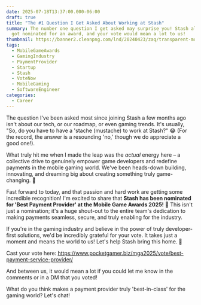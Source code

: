 ```yaml
---
date: 2025-07-18T13:37:00.000-06:00
draft: true
title: "The #1 Question I Get Asked About Working at Stash"
summary: The number one question I get asked may surprise you! Stash also just
  got nominated for an award, and your vote would mean a lot to us!
thumbnail: https://banner2.cleanpng.com/lnd/20240423/zaq/transparent-moustache-curved-black-metallic-feathers-overlapping-elegant6628798705f8a1.08943558.webp
tags:
  - MobileGameAwards
  - GamingIndustry
  - PaymentProvider
  - Startup
  - Stash
  - VoteNow
  - MobileGaming
  - SoftwareEngineer
categories:
  - Career
---
```

The question I've been asked most since joining Stash a few months ago isn't about our tech, or our roadmap, or even gaming trends. It's usually, "So, do you have to have a 'stache (mustache) to work at Stash?" 😂 (For the record, the answer is a resounding 'no,' though we do appreciate a good one!).

What truly hit me when I made the leap was the *actual* energy here – a collective drive to genuinely empower game developers and redefine payments in the mobile gaming world. We've been heads-down building, innovating, and dreaming big about creating something truly game-changing. 🚀

Fast forward to today, and that passion and hard work are getting some incredible recognition! I'm excited to share that **Stash has been nominated for 'Best Payment Provider' at the Mobile Game Awards 2025!** 🤩 This isn't just a nomination; it's a huge shout-out to the entire team's dedication to making payments seamless, secure, and truly enabling for the industry.

If you're in the gaming industry and believe in the power of truly developer-first solutions, we'd be incredibly grateful for your vote. It takes just a moment and means the world to us! Let's help Stash bring this home. 🙏

Cast your vote here: https://www.pocketgamer.biz/mga2025/vote/best-payment-service-provider/

And between us, it would mean a lot if you could let me know in the comments or in a DM that you voted!

What do you think makes a payment provider truly 'best-in-class' for the gaming world? Let's chat!
